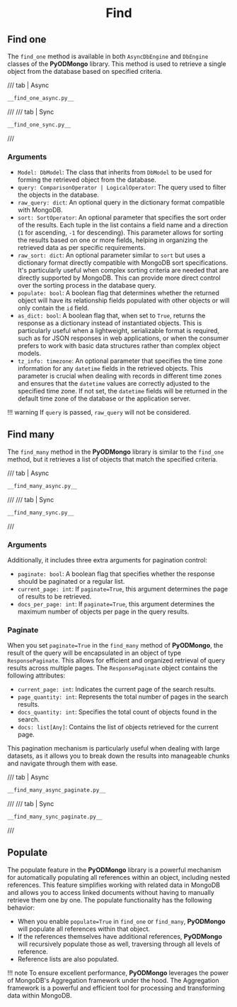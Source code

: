 # <center>Find</center>

## Find one

The `find_one` method is available in both `AsyncDbEngine` and `DbEngine` classes of the **PyODMongo** library. This method is used to retrieve a single object from the database based on specified criteria.

/// tab | Async
```python hl_lines="17"
__find_one_async.py__
```
///
/// tab | Sync
```python hl_lines="15"
__find_one_sync.py__
```
///

### Arguments

- `Model: DbModel`: The class that inherits from `DbModel` to be used for forming the retrieved object from the database.
- `query: ComparisonOperator | LogicalOperator`: The query used to filter the objects in the database.
- `raw_query: dict`: An optional query in the dictionary format compatible with MongoDB.
- `sort: SortOperator`: An optional parameter that specifies the sort order of the results. Each tuple in the list contains a field name and a direction (`1` for ascending, `-1` for descending). This parameter allows for sorting the results based on one or more fields, helping in organizing the retrieved data as per specific requirements.
- `raw_sort: dict`: An optional parameter similar to `sort` but uses a dictionary format directly compatible with MongoDB sort specifications. It's particularly useful when complex sorting criteria are needed that are directly supported by MongoDB. This can provide more direct control over the sorting process in the database query.
- `populate: bool`: A boolean flag that determines whether the returned object will have its relationship fields populated with other objects or will only contain the `id` field.
- `as_dict: bool`:  A boolean flag that, when set to `True`, returns the response as a dictionary instead of instantiated objects. This is particularly useful when a lightweight, serializable format is required, such as for JSON responses in web applications, or when the consumer prefers to work with basic data structures rather than complex object models.
- `tz_info: timezone`: An optional parameter that specifies the time zone information for any `datetime` fields in the retrieved objects. This parameter is crucial when dealing with records in different time zones and ensures that the `datetime` values are correctly adjusted to the specified time zone. If not set, the `datetime` fields will be returned in the default time zone of the database or the application server.

!!! warning
    If `query` is passed, `raw_query` will not be considered.

## Find many

The `find_many` method in the **PyODMongo** library is similar to the `find_one` method, but it retrieves a list of objects that match the specified criteria.

/// tab | Async
```python hl_lines="18"
__find_many_async.py__
```
///
/// tab | Sync
```python hl_lines="16"
__find_many_sync.py__
```
///

### Arguments

Additionally, it includes three extra arguments for pagination control:

- `paginate: bool`: A boolean flag that specifies whether the response should be paginated or a regular list.
- `current_page: int`: If `paginate=True`, this argument determines the page of results to be retrieved.
- `docs_per_page: int`: If `paginate=True`, this argument determines the maximum number of objects per page in the query results.

### Paginate

When you set `paginate=True` in the `find_many` method of **PyODMongo**, the result of the query will be encapsulated in an object of type `ResponsePaginate`. This allows for efficient and organized retrieval of query results across multiple pages. The `ResponsePaginate` object contains the following attributes:

- `current_page: int`: Indicates the current page of the search results.
- `page_quantity: int`: Represents the total number of pages in the search results.
- `docs_quantity: int`: Specifies the total count of objects found in the search.
- `docs: list[Any]`: Contains the list of objects retrieved for the current page.

This pagination mechanism is particularly useful when dealing with large datasets, as it allows you to break down the results into manageable chunks and navigate through them with ease.

/// tab | Async
```python hl_lines="18-20"
__find_many_async_paginate.py__
```
///
/// tab | Sync
```python hl_lines="16-18"
__find_many_sync_paginate.py__
```
///

## Populate

The populate feature in the **PyODMongo** library is a powerful mechanism for automatically populating all references within an object, including nested references. This feature simplifies working with related data in MongoDB and allows you to access linked documents without having to manually retrieve them one by one. The populate functionality has the following behavior:

- When you enable `populate=True` in `find_one` or `find_many`, **PyODMongo** will populate all references within that object.
- If the references themselves have additional references, **PyODMongo** will recursively populate those as well, traversing through all levels of reference.
- Reference lists are also populated.

!!! note
    To ensure excellent performance, **PyODMongo** leverages the power of MongoDB's Aggregation framework under the hood. The Aggregation framework is a powerful and efficient tool for processing and transforming data within MongoDB. 

